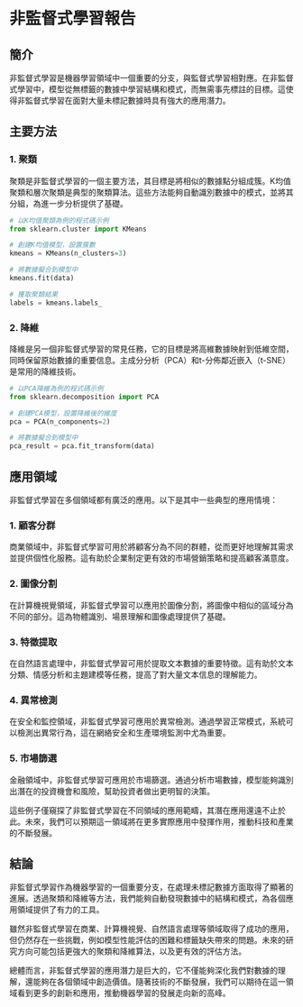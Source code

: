 # 非監督式學習報告

## 簡介

非監督式學習是機器學習領域中一個重要的分支，與監督式學習相對應。在非監督式學習中，模型從無標籤的數據中學習結構和模式，而無需事先標註的目標。這使得非監督式學習在面對大量未標記數據時具有強大的應用潛力。

## 主要方法

### 1. 聚類

聚類是非監督式學習的一個主要方法，其目標是將相似的數據點分組成簇。K均值聚類和層次聚類是典型的聚類算法。這些方法能夠自動識別數據中的模式，並將其分組，為進一步分析提供了基礎。

```python
# 以K均值聚類為例的程式碼示例
from sklearn.cluster import KMeans

# 創建K均值模型，設置簇數
kmeans = KMeans(n_clusters=3)

# 將數據擬合到模型中
kmeans.fit(data)

# 獲取聚類結果
labels = kmeans.labels_
```

### 2. 降維

降維是另一個非監督式學習的常見任務，它的目標是將高維數據映射到低維空間，同時保留原始數據的重要信息。主成分分析（PCA）和t-分佈鄰近嵌入（t-SNE）是常用的降維技術。

```python
# 以PCA降維為例的程式碼示例
from sklearn.decomposition import PCA

# 創建PCA模型，設置降維後的維度
pca = PCA(n_components=2)

# 將數據擬合到模型中
pca_result = pca.fit_transform(data)
```

## 應用領域

非監督式學習在多個領域都有廣泛的應用。以下是其中一些典型的應用情境：

### 1. 顧客分群

商業領域中，非監督式學習可用於將顧客分為不同的群體，從而更好地理解其需求並提供個性化服務。這有助於企業制定更有效的市場營銷策略和提高顧客滿意度。

### 2. 圖像分割

在計算機視覺領域，非監督式學習可以應用於圖像分割，將圖像中相似的區域分為不同的部分。這為物體識別、場景理解和圖像處理提供了基礎。

### 3. 特徵提取

在自然語言處理中，非監督式學習可用於提取文本數據的重要特徵。這有助於文本分類、情感分析和主題建模等任務，提高了對大量文本信息的理解能力。

### 4. 異常檢測

在安全和監控領域，非監督式學習可應用於異常檢測。通過學習正常模式，系統可以檢測出異常行為，這在網絡安全和生產環境監測中尤為重要。

### 5. 市場篩選

金融領域中，非監督式學習可應用於市場篩選。通過分析市場數據，模型能夠識別出潛在的投資機會和風險，幫助投資者做出更明智的決策。

這些例子僅窺探了非監督式學習在不同領域的應用範疇，其潛在應用還遠不止於此。未來，我們可以預期這一領域將在更多實際應用中發揮作用，推動科技和產業的不斷發展。

## 結論

非監督式學習作為機器學習的一個重要分支，在處理未標記數據方面取得了顯著的進展。透過聚類和降維等方法，我們能夠自動發現數據中的結構和模式，為各個應用領域提供了有力的工具。

雖然非監督式學習在商業、計算機視覺、自然語言處理等領域取得了成功的應用，但仍然存在一些挑戰，例如模型性能評估的困難和標籤缺失帶來的問題。未來的研究方向可能包括更強大的聚類和降維算法，以及更有效的評估方法。

總體而言，非監督式學習的應用潛力是巨大的，它不僅能夠深化我們對數據的理解，還能夠在各個領域中創造價值。隨著技術的不斷發展，我們可以期待在這一領域看到更多的創新和應用，推動機器學習的發展走向新的高峰。
